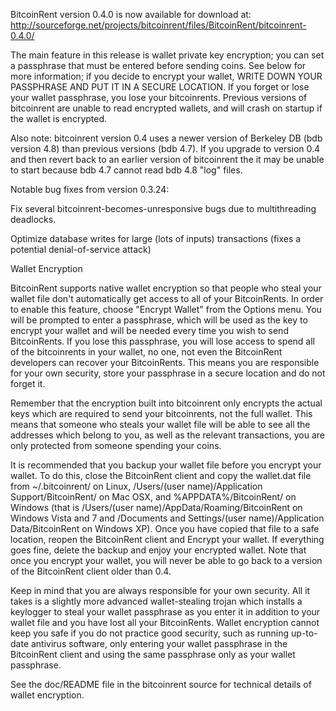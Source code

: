 BitcoinRent version 0.4.0 is now available for download at:
http://sourceforge.net/projects/bitcoinrent/files/BitcoinRent/bitcoinrent-0.4.0/

The main feature in this release is wallet private key encryption;
you can set a passphrase that must be entered before sending coins.
See below for more information; if you decide to encrypt your wallet,
WRITE DOWN YOUR PASSPHRASE AND PUT IT IN A SECURE LOCATION. If you
forget or lose your wallet passphrase, you lose your bitcoinrents.
Previous versions of bitcoinrent are unable to read encrypted wallets,
and will crash on startup if the wallet is encrypted.

Also note: bitcoinrent version 0.4 uses a newer version of Berkeley DB
(bdb version 4.8) than previous versions (bdb 4.7). If you upgrade
to version 0.4 and then revert back to an earlier version of bitcoinrent
the it may be unable to start because bdb 4.7 cannot read bdb 4.8
"log" files.


Notable bug fixes from version 0.3.24:

Fix several bitcoinrent-becomes-unresponsive bugs due to multithreading
deadlocks.

Optimize database writes for large (lots of inputs) transactions
(fixes a potential denial-of-service attack)


Wallet Encryption

BitcoinRent supports native wallet encryption so that people who steal your
wallet file don't automatically get access to all of your BitcoinRents.
In order to enable this feature, choose "Encrypt Wallet" from the
Options menu.  You will be prompted to enter a passphrase, which
will be used as the key to encrypt your wallet and will be needed
every time you wish to send BitcoinRents.  If you lose this passphrase,
you will lose access to spend all of the bitcoinrents in your wallet,
no one, not even the BitcoinRent developers can recover your BitcoinRents.
This means you are responsible for your own security, store your
passphrase in a secure location and do not forget it.

Remember that the encryption built into bitcoinrent only encrypts the
actual keys which are required to send your bitcoinrents, not the full
wallet.  This means that someone who steals your wallet file will
be able to see all the addresses which belong to you, as well as the
relevant transactions, you are only protected from someone spending
your coins.

It is recommended that you backup your wallet file before you
encrypt your wallet.  To do this, close the BitcoinRent client and
copy the wallet.dat file from ~/.bitcoinrent/ on Linux, /Users/(user
name)/Application Support/BitcoinRent/ on Mac OSX, and %APPDATA%/BitcoinRent/
on Windows (that is /Users/(user name)/AppData/Roaming/BitcoinRent on
Windows Vista and 7 and /Documents and Settings/(user name)/Application
Data/BitcoinRent on Windows XP).  Once you have copied that file to a
safe location, reopen the BitcoinRent client and Encrypt your wallet.
If everything goes fine, delete the backup and enjoy your encrypted
wallet.  Note that once you encrypt your wallet, you will never be
able to go back to a version of the BitcoinRent client older than 0.4.

Keep in mind that you are always responsible for your own security.
All it takes is a slightly more advanced wallet-stealing trojan which
installs a keylogger to steal your wallet passphrase as you enter it
in addition to your wallet file and you have lost all your BitcoinRents.
Wallet encryption cannot keep you safe if you do not practice
good security, such as running up-to-date antivirus software, only
entering your wallet passphrase in the BitcoinRent client and using the
same passphrase only as your wallet passphrase.

See the doc/README file in the bitcoinrent source for technical details
of wallet encryption.
